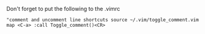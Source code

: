 Don't forget to put the following to the .vimrc

`
"comment and uncomment line shortcuts
source ~/.vim/toggle_comment.vim
map <C-a> :call Toggle_comment()<CR>
`
